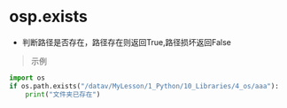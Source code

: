 

&emsp;
# osp.exists
- 判断路径是否存在，路径存在则返回True,路径损坏返回False
>示例
```python
import os
if os.path.exists("/datav/MyLesson/1_Python/10_Libraries/4_os/aaa"):
    print("文件夹已存在")
```